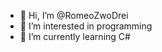 - 👋 Hi, I’m @RomeoZwoDrei
- 👀 I’m interested in programming
- 🌱 I’m currently learning C#


<!---
RomeoZwoDrei/RomeoZwoDrei is a ✨ special ✨ repository because its `README.md` (this file) appears on your GitHub profile.
You can click the Preview link to take a look at your changes.
--->
